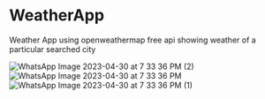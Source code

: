 # WeatherApp

Weather App using openweathermap free api showing weather of a particular searched city 


![WhatsApp Image 2023-04-30 at 7 33 36 PM (2)](https://user-images.githubusercontent.com/98803140/235357236-3352fc8a-3ff6-411c-991a-a1502768a137.jpeg)
![WhatsApp Image 2023-04-30 at 7 33 36 PM](https://user-images.githubusercontent.com/98803140/235357237-ca34ae11-99a8-415e-a4a0-93ab38e3c910.jpeg)
![WhatsApp Image 2023-04-30 at 7 33 36 PM (1)](https://user-images.githubusercontent.com/98803140/235357239-fba56b7b-1c07-4263-84df-c2534e303e51.jpeg)
